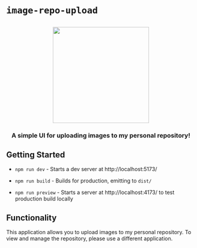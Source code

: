 # `image-repo-upload`

<h2 align="center">
  <img height="256" width="256" src="./public/favicon.ico">
</h2>

<h3 align="center">A simple UI for uploading images to my personal repository!</h3>

## Getting Started

-   `npm run dev` - Starts a dev server at http://localhost:5173/

-   `npm run build` - Builds for production, emitting to `dist/`

-   `npm run preview` - Starts a server at http://localhost:4173/ to test production build locally

## Functionality

This application allows you to upload images to my personal repository. To view and manage the repository, please use a different application.
